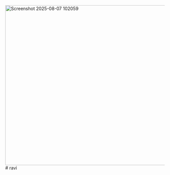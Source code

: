 <img width="569" height="506" alt="Screenshot 2025-08-07 102059" src="https://github.com/user-attachments/assets/9e6c3980-fef2-4b03-a632-d3266409ac48" />
# ravi
